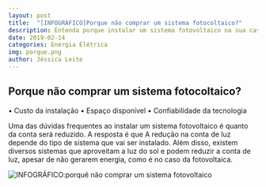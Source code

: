 ```yaml
---
layout: post
title:  "[INFOGRÁFICO]Porque não comprar um sistema fotocoltaico?"
description: Entenda porque instalar um sistema fotovoltaico na sua casa é uma boa ideia
date: 2019-02-14
categories: Energia Elétrica
img: porque.png
author: Jéssica Leite
---
```



<h2>Porque não comprar um sistema fotocoltaico?</h2>
  
•	Custo da instalação
•	Espaço disponível
•	Confiabilidade da tecnologia


Uma das dúvidas frequentes ao instalar um sistema fotovoltaico é quanto da conta será reduzido. A resposta é que A redução na conta de luz depende do tipo de sistema que vai ser instalado. Além disso, existem diversos sistemas que aproveitam a luz do sol e podem reduzir a conta de luz, apesar de não gerarem energia, como é no caso da fotovoltaica.

![INFOGRÁFICO:porquê não comprar um sistema fotovoltaico](https://d335luupugsy2.cloudfront.net/cms/files/68769/1550143382/$eke0by3tybc)

